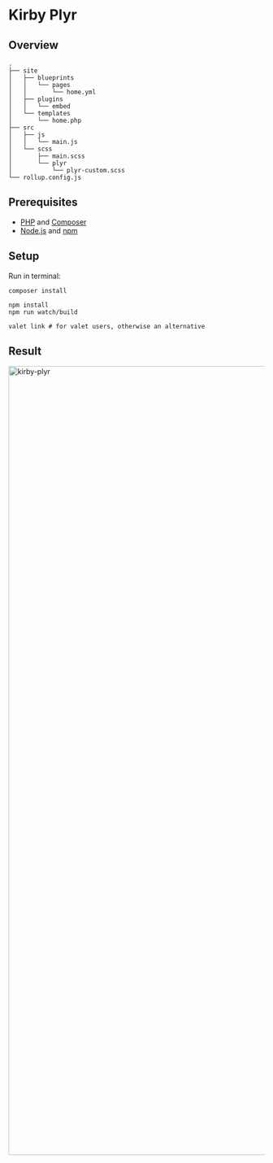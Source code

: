 # Kirby Plyr

## Overview

```
.
├── site
│   ├── blueprints
│   │   └── pages
│   │       └── home.yml
│   ├── plugins
│   │   └── embed
│   └── templates
│       └── home.php
├── src
│   ├── js
│   │   └── main.js
│   └── scss
│       ├── main.scss
│       └── plyr
│           └── plyr-custom.scss
└── rollup.config.js
```

## Prerequisites

- [PHP](https://www.php.net) and [Composer](https://getcomposer.org)
- [Node.js](https://nodejs.org/) and [npm](https://www.npmjs.com/)

## Setup

Run in terminal:
```shell
composer install

npm install
npm run watch/build

valet link # for valet users, otherwise an alternative
```

## Result

<img width="1552" alt="kirby-plyr" src="https://user-images.githubusercontent.com/53351370/122305771-0679bd00-cf10-11eb-963d-fb9bc6a59047.png">
